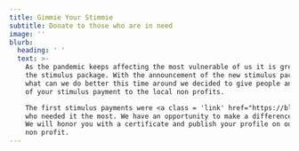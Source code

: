 ```yaml
---
title: Gimmie Your Stimmie
subtitle: Donate to those who are in need
image: ''
blurb:
  heading: ' '
  text: >-
    As the pandemic keeps affecting the most vulnerable of us it is great to have recieved
    the stimulus package. With the announcement of the new stimulus package and after reflecting on
    what can we do better this time around we decided to give people an opportunity to donate  all or portion 
    of your stimulus payment to the local non profits.

    The first stimulus payments were <a class = 'link' href="https://blog.gao.gov/2020/04/14/as-aid-for-covid-19-arrives-so-might-fraud-heres-how-you-can-report-it/" target = "_blank">grossly missappropriated</a> and a large portion did not reach the ones
    who needed it the most. We have an opportunity to make a difference during historically large scale crisis. 
    We will honor you with a certificate and publish your profile on our website if you so wish once you donate to a local 
    non profit.
---
```

